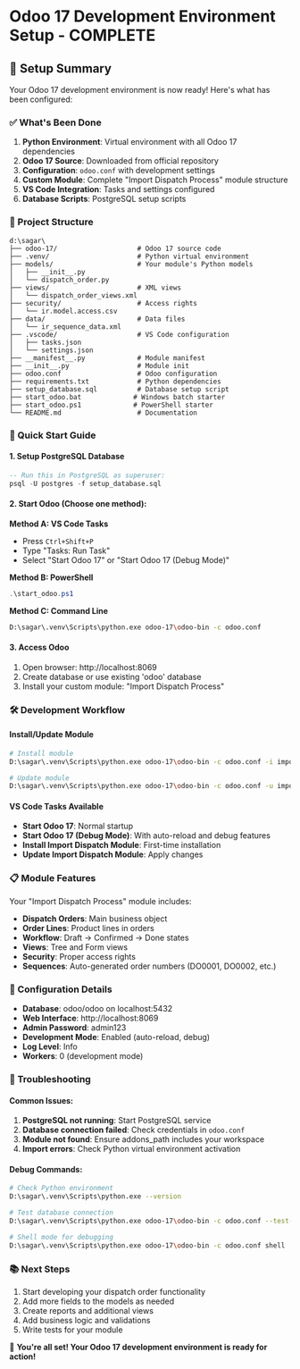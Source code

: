 # Odoo 17 Development Environment Setup - COMPLETE

## 🎉 Setup Summary
Your Odoo 17 development environment is now ready! Here's what has been configured:

### ✅ What's Been Done
1. **Python Environment**: Virtual environment with all Odoo 17 dependencies
2. **Odoo 17 Source**: Downloaded from official repository
3. **Configuration**: `odoo.conf` with development settings
4. **Custom Module**: Complete "Import Dispatch Process" module structure
5. **VS Code Integration**: Tasks and settings configured
6. **Database Scripts**: PostgreSQL setup scripts

### 📁 Project Structure
```
d:\sagar\
├── odoo-17/                    # Odoo 17 source code
├── .venv/                      # Python virtual environment
├── models/                     # Your module's Python models
│   ├── __init__.py
│   └── dispatch_order.py
├── views/                      # XML views
│   └── dispatch_order_views.xml
├── security/                   # Access rights
│   └── ir.model.access.csv
├── data/                       # Data files
│   └── ir_sequence_data.xml
├── .vscode/                    # VS Code configuration
│   ├── tasks.json
│   └── settings.json
├── __manifest__.py             # Module manifest
├── __init__.py                 # Module init
├── odoo.conf                   # Odoo configuration
├── requirements.txt            # Python dependencies
├── setup_database.sql          # Database setup script
├── start_odoo.bat             # Windows batch starter
├── start_odoo.ps1             # PowerShell starter
└── README.md                   # Documentation
```

### 🚀 Quick Start Guide

#### 1. Setup PostgreSQL Database
```sql
-- Run this in PostgreSQL as superuser:
psql -U postgres -f setup_database.sql
```

#### 2. Start Odoo (Choose one method):

**Method A: VS Code Tasks**
- Press `Ctrl+Shift+P`
- Type "Tasks: Run Task"
- Select "Start Odoo 17" or "Start Odoo 17 (Debug Mode)"

**Method B: PowerShell**
```powershell
.\start_odoo.ps1
```

**Method C: Command Line**
```bash
D:\sagar\.venv\Scripts\python.exe odoo-17\odoo-bin -c odoo.conf
```

#### 3. Access Odoo
1. Open browser: http://localhost:8069
2. Create database or use existing 'odoo' database
3. Install your custom module: "Import Dispatch Process"

### 🛠️ Development Workflow

#### Install/Update Module
```bash
# Install module
D:\sagar\.venv\Scripts\python.exe odoo-17\odoo-bin -c odoo.conf -i import_dispatch_process --stop-after-init

# Update module
D:\sagar\.venv\Scripts\python.exe odoo-17\odoo-bin -c odoo.conf -u import_dispatch_process --stop-after-init
```

#### VS Code Tasks Available
- **Start Odoo 17**: Normal startup
- **Start Odoo 17 (Debug Mode)**: With auto-reload and debug features
- **Install Import Dispatch Module**: First-time installation
- **Update Import Dispatch Module**: Apply changes

### 📋 Module Features
Your "Import Dispatch Process" module includes:
- **Dispatch Orders**: Main business object
- **Order Lines**: Product lines in orders
- **Workflow**: Draft → Confirmed → Done states
- **Views**: Tree and Form views
- **Security**: Proper access rights
- **Sequences**: Auto-generated order numbers (DO0001, DO0002, etc.)

### 🔧 Configuration Details
- **Database**: odoo/odoo on localhost:5432
- **Web Interface**: http://localhost:8069
- **Admin Password**: admin123
- **Development Mode**: Enabled (auto-reload, debug)
- **Log Level**: Info
- **Workers**: 0 (development mode)

### 🐛 Troubleshooting

#### Common Issues:
1. **PostgreSQL not running**: Start PostgreSQL service
2. **Database connection failed**: Check credentials in `odoo.conf`
3. **Module not found**: Ensure addons_path includes your workspace
4. **Import errors**: Check Python virtual environment activation

#### Debug Commands:
```bash
# Check Python environment
D:\sagar\.venv\Scripts\python.exe --version

# Test database connection
D:\sagar\.venv\Scripts\python.exe odoo-17\odoo-bin -c odoo.conf --test-enable --stop-after-init

# Shell mode for debugging
D:\sagar\.venv\Scripts\python.exe odoo-17\odoo-bin -c odoo.conf shell
```

### 📚 Next Steps
1. Start developing your dispatch order functionality
2. Add more fields to the models as needed
3. Create reports and additional views
4. Add business logic and validations
5. Write tests for your module

🎯 **You're all set! Your Odoo 17 development environment is ready for action!**
